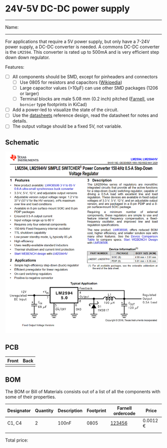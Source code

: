 # 24V-5V DC-DC power supply

---

Name: <!-- TODO: place nam here -->

---

For applications that require a 5V power supply, but only have a 7-24V power supply, a DC-DC converter is needed. A commons DC-DC converter is the `LM2594`. This converter is rated up to 500mA and is very efficient step down down regulator.

Features:

- [ ] All components should be SMD, except for pinheaders and connectors
  - [ ] Use 0805 for resistors and capacitors ([Wikipedia](https://en.wikipedia.org/wiki/Surface-mount_technology#Packages))
  - [ ] Large capacitor values (>10µF) can use other SMD packages (1206 or larger)
  - [ ] Terminal blocks are male 5.08 mm (0.2 inch) pitched ([Farnell](https://be.farnell.com/camdenboss/ctb0508-2/terminal-block-wire-to-brd-2pos/dp/2315262?), use `bornier` type footprints in KiCad)
- [ ] Add a power-led to visualize the state of the circuit.
- [ ] Use the [datasheets](https://www.ti.com/lit/ds/symlink/lm2594.pdf?ts=1615275865212&ref_url=https%253A%252F%252Fwww.ti.com%252Fproduct%252FLM2594) reference design, read the datasheet for notes and details.
- [ ] The output voltage should be a fixed 5V, not variable.

## Schematic

![Draft](img/draft.png) <!-- TODO: Remove draft image when done -->

<!-- TODO: place image here -->

## PCB

| Front | Back |
|---|---|
| <!-- TODO: place image here (3D view) --> | <!-- TODO: place image here (3D view) --> |

## BOM

The BOM or Bill of Materials consists out of a list of all the components with some of their properties.

| Designator | Quantity | Description | Footprint | Farnell ordercode | Price |
|---|---|---|---|---|---|
| C1, C4 | 2 | 100nF | 0805 | [123456](https://be.farnell.com/raspberry-pi/rpi4-modbp-4gb/raspberry-pi-4-model-b-4gb/dp/3051887?ICID=I-HP-PP-RASPBERRY-PI-SEP_20-WF2293904) | 0.0012 € | <!-- TODO: remove this example -->
|||||||
|||||||

Total price: <!-- TODO: calculate total price -->
